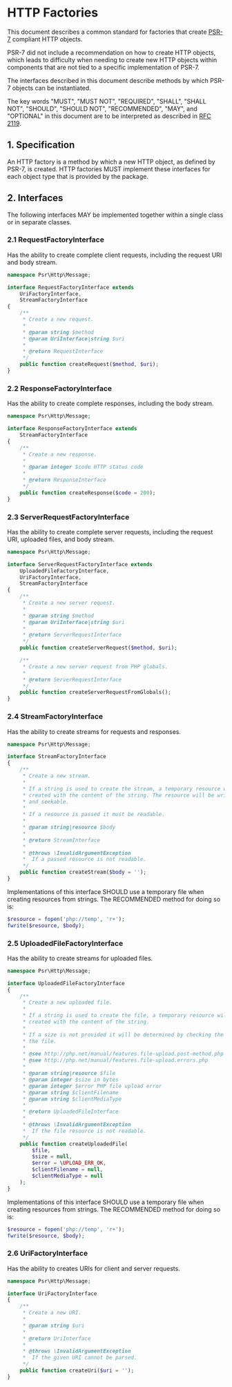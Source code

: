 HTTP Factories
==============

This document describes a common standard for factories that create [PSR-7][psr7]
compliant HTTP objects.

PSR-7 did not include a recommendation on how to create HTTP objects, which leads
to difficulty when needing to create new HTTP objects within components that are
not tied to a specific implementation of PSR-7.

The interfaces described in this document describe methods by which PSR-7 objects
can be instantiated.

The key words "MUST", "MUST NOT", "REQUIRED", "SHALL", "SHALL NOT", "SHOULD",
"SHOULD NOT", "RECOMMENDED", "MAY", and "OPTIONAL" in this document are to be
interpreted as described in [RFC 2119][rfc2119].

[psr7]: http://www.php-fig.org/psr/psr-7/
[rfc2119]: http://tools.ietf.org/html/rfc2119

## 1. Specification

An HTTP factory is a method by which a new HTTP object, as defined by PSR-7,
is created. HTTP factories MUST implement these interfaces for each object type
that is provided by the package.

## 2. Interfaces

The following interfaces MAY be implemented together within a single class or
in separate classes.

### 2.1 RequestFactoryInterface

Has the ability to create complete client requests, including the request URI
and body stream.

```php
namespace Psr\Http\Message;

interface RequestFactoryInterface extends
    UriFactoryInterface,
    StreamFactoryInterface
{
    /**
     * Create a new request.
     *
     * @param string $method
     * @param UriInterface|string $uri
     *
     * @return RequestInterface
     */
    public function createRequest($method, $uri);
}
```

### 2.2 ResponseFactoryInterface

Has the ability to create complete responses, including the body stream.

```php
namespace Psr\Http\Message;

interface ResponseFactoryInterface extends
    StreamFactoryInterface
{
    /**
     * Create a new response.
     *
     * @param integer $code HTTP status code
     *
     * @return ResponseInterface
     */
    public function createResponse($code = 200);
}
```

### 2.3 ServerRequestFactoryInterface

Has the ability to create complete server requests, including the request URI,
uploaded files, and body stream.

```php
namespace Psr\Http\Message;

interface ServerRequestFactoryInterface extends
    UploadedFileFactoryInterface,
    UriFactoryInterface,
    StreamFactoryInterface
{
    /**
     * Create a new server request.
     *
     * @param string $method
     * @param UriInterface|string $uri
     *
     * @return ServerRequestInterface
     */
    public function createServerRequest($method, $uri);

    /**
     * Create a new server request from PHP globals.
     *
     * @return ServerRequestInterface
     */
    public function createServerRequestFromGlobals();
}
```

### 2.4 StreamFactoryInterface

Has the ability to create streams for requests and responses.

```php
namespace Psr\Http\Message;

interface StreamFactoryInterface
{
    /**
     * Create a new stream.
     *
     * If a string is used to create the stream, a temporary resource will be
     * created with the content of the string. The resource will be writable
     * and seekable.
     *
     * If a resource is passed it must be readable.
     *
     * @param string|resource $body
     *
     * @return StreamInterface
     *
     * @throws \InvalidArgumentException
     *  If a passed resource is not readable.
     */
    public function createStream($body = '');
}
```

Implementations of this interface SHOULD use a temporary file when creating
resources from strings. The RECOMMENDED method for doing so is:

```php
$resource = fopen('php://temp', 'r+');
fwrite($resource, $body);
```

### 2.5 UploadedFileFactoryInterface

Has the ability to create streams for uploaded files.

```php
namespace Psr\Http\Message;

interface UploadedFileFactoryInterface
{
    /**
     * Create a new uploaded file.
     *
     * If a string is used to create the file, a temporary resource will be
     * created with the content of the string.
     *
     * If a size is not provided it will be determined by checking the size of
     * the file.
     *
     * @see http://php.net/manual/features.file-upload.post-method.php
     * @see http://php.net/manual/features.file-upload.errors.php
     *
     * @param string|resource $file
     * @param integer $size in bytes
     * @param integer $error PHP file upload error
     * @param string $clientFilename
     * @param string $clientMediaType
     *
     * @return UploadedFileInterface
     *
     * @throws \InvalidArgumentException
     *  If the file resource is not readable.
     */
    public function createUploadedFile(
        $file,
        $size = null,
        $error = \UPLOAD_ERR_OK,
        $clientFilename = null,
        $clientMediaType = null
    );
}
```

Implementations of this interface SHOULD use a temporary file when creating
resources from strings. The RECOMMENDED method for doing so is:

```php
$resource = fopen('php://temp', 'r+');
fwrite($resource, $body);
```

### 2.6 UriFactoryInterface

Has the ability to creates URIs for client and server requests.

```php
namespace Psr\Http\Message;

interface UriFactoryInterface
{
    /**
     * Create a new URI.
     *
     * @param string $uri
     *
     * @return UriInterface
     *
     * @throws \InvalidArgumentException
     *  If the given URI cannot be parsed.
     */
    public function createUri($uri = '');
}
```

